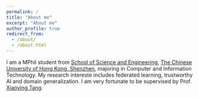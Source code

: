 ```yaml
---
permalink: /
title: "About me"
excerpt: "About me"
author_profile: true
redirect_from: 
  - /about/
  - /about.html
---
```


I am a MPhil student from [School of Science and Engineering](https://sse.cuhk.edu.cn/en), [The Chinese University of Hong Kong, Shenzhen](https://www.cuhk.edu.cn/en), majoring in Computer and Information Technology. My research intereste includes federated learning, trustworthy AI and domain generalization. I am very fortunate to be supervised by Prof. [Xiaoying Tang](https://sse.cuhk.edu.cn/en/faculty/tangxiaoying).


